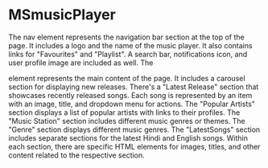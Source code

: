 # MSmusicPlayer

The nav element represents the navigation bar section at the top of the page.
It includes a logo and the name of the music player.
It also contains links for "Favourites" and "Playlist".
A search bar, notifications icon, and user profile image are included as well.
The <main> element represents the main content of the page.
It includes a carousel section for displaying new releases.
There's a "Latest Release" section that showcases recently released songs.
Each song is represented by an item with an image, title, and dropdown menu for actions.
The "Popular Artists" section displays a list of popular artists with links to their profiles.
The "Music Station" section includes different music genres or themes.
The "Genre" section displays different music genres.
The "LatestSongs" section includes separate sections for the latest Hindi and English songs.
Within each section, there are specific HTML elements for images, titles, and other content related to the respective section.
    
   
